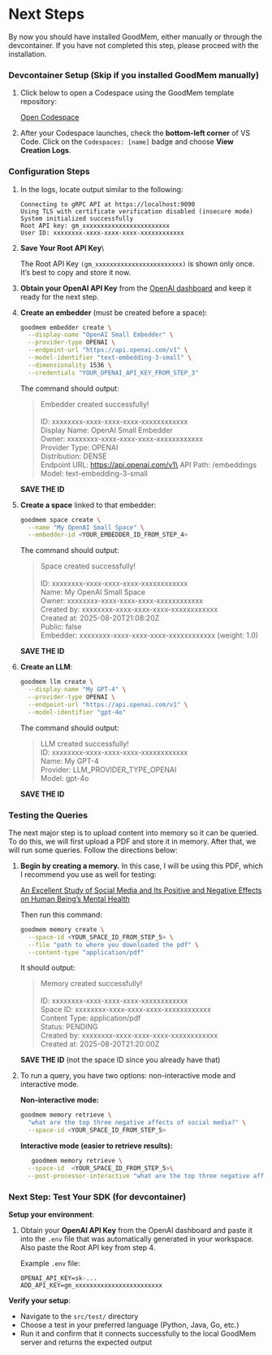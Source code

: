 # Next Steps

By now you should have installed GoodMem, either manually or through the devcontainer. If you have not completed this step, please proceed with the installation.

### Devcontainer Setup (Skip if you installed GoodMem manually)

1. Click below to open a Codespace using the GoodMem template repository:

   [Open Codespace](https://github.com/codespaces/new?repo=PAIR-Systems-Inc/devcontainer-codespace)


2. After your Codespace launches, check the **bottom-left corner** of VS Code. Click on the `Codespaces: [name]` badge and choose **View Creation Logs**.

### Configuration Steps

1. In the logs, locate output similar to the following:

   ```text
   Connecting to gRPC API at https://localhost:9090
   Using TLS with certificate verification disabled (insecure mode)
   System initialized successfully
   Root API key: gm_xxxxxxxxxxxxxxxxxxxxxxxx
   User ID: xxxxxxxx-xxxx-xxxx-xxxx-xxxxxxxxxxxx
   ```

2. **Save Your Root API Key**\
   
     The Root API Key `(gm_xxxxxxxxxxxxxxxxxxxxxxxx)` is shown only once. It’s best to copy and store it now.

4. **Obtain your OpenAI API Key** from the [OpenAI dashboard](https://platform.openai.com/api-keys) and keep it ready for the next step.

5. **Create an embedder** (must be created before a space):

   ```bash
   goodmem embedder create \
     --display-name "OpenAI Small Embedder" \
     --provider-type OPENAI \
     --endpoint-url "https://api.openai.com/v1" \
     --model-identifier "text-embedding-3-small" \
     --dimensionality 1536 \
     --credentials "YOUR_OPENAI_API_KEY_FROM_STEP_3"
   ```
   The command should output:

   > Embedder created successfully!\
   >\
   > ID:               xxxxxxxx-xxxx-xxxx-xxxx-xxxxxxxxxxxx\
   > Display Name:     OpenAI Small Embedder\
   > Owner:            xxxxxxxx-xxxx-xxxx-xxxx-xxxxxxxxxxxx\
   > Provider Type:    OPENAI\
   > Distribution:     DENSE\
   > Endpoint URL:     https://api.openai.com/v1\
   > API Path:         /embeddings\
   > Model:            text-embedding-3-small

   **SAVE THE ID**

6. **Create a space** linked to that embedder:

   ```bash
   goodmem space create \
     --name "My OpenAI Small Space" \
     --embedder-id <YOUR_EMBEDDER_ID_FROM_STEP_4>
   ```

   The command should output:

   > Space created successfully!\
   >\
   > ID:         xxxxxxxx-xxxx-xxxx-xxxx-xxxxxxxxxxxx\
   > Name:       My OpenAI Small Space\
   > Owner:      xxxxxxxx-xxxx-xxxx-xxxx-xxxxxxxxxxxx\
   > Created by: xxxxxxxx-xxxx-xxxx-xxxx-xxxxxxxxxxxx\
   > Created at: 2025-08-20T21:08:20Z\
   > Public:     false\
   > Embedder:   xxxxxxxx-xxxx-xxxx-xxxx-xxxxxxxxxxxx (weight: 1.0)

   **SAVE THE ID**

7. **Create an LLM**:

   ```bash
   goodmem llm create \
     --display-name "My GPT-4" \
     --provider-type OPENAI \
     --endpoint-url "https://api.openai.com/v1" \
     --model-identifier "gpt-4o"
   ```

   The command should output:

   > LLM created successfully!\
   > ID: xxxxxxxx-xxxx-xxxx-xxxx-xxxxxxxxxxxx\
   > Name: My GPT-4\
   > Provider: LLM_PROVIDER_TYPE_OPENAI\
   > Model: gpt-4o

   **SAVE THE ID**

### Testing the Queries

The next major step is to upload content into memory so it can  be queried. To do this, we will first upload a PDF and store it in memory. After that, we will run some queries. Follow the directions below: 

1. **Begin by creating a memory.** In this case, I will be using this PDF, which I recommend you use as well for testing:

   [An Excellent Study of Social Media and Its Positive and Negative Effects on Human Being’s Mental Health](https://dr.lib.iastate.edu/server/api/core/bitstreams/8d3ccb03-cbc4-4b8a-b452-0ebccf0dde55/content)


   Then run this command:

   ```bash
   goodmem memory create \
     --space-id <YOUR_SPACE_ID_FROM_STEP_5> \
     --file "path to where you downloaded the pdf" \
     --content-type "application/pdf"
   ```

   It should output:

   > Memory created successfully!\
   >\
   > ID:            xxxxxxxx-xxxx-xxxx-xxxx-xxxxxxxxxxxx\
   > Space ID:      xxxxxxxx-xxxx-xxxx-xxxx-xxxxxxxxxxxx\
   > Content Type:  application/pdf\
   > Status:        PENDING\
   > Created by:    xxxxxxxx-xxxx-xxxx-xxxx-xxxxxxxxxxxx\
   > Created at:    2025-08-20T21:20:00Z

   **SAVE THE ID** (not the space ID since you already have that)

2. To run a query, you have two options: non-interactive mode and interactive mode.

   **Non-interactive mode:**  
      ```bash
      goodmem memory retrieve \
        "what are the top three negative affects of social media?" \
        --space-id <YOUR_SPACE_ID_FROM_STEP_5>
      ```

   **Interactive mode (easier to retrieve results):**

   ```bash
      goodmem memory retrieve \
     --space-id  <YOUR_SPACE_ID_FROM_STEP_5>\
     --post-processor-interactive "what are the top three negative affects of social media?"
   ```


### Next Step: Test Your SDK (for devcontainer)

**Setup your environment**:

1. Obtain your **OpenAI API Key** from the OpenAI dashboard and paste it into the `.env` file that was automatically generated in your workspace. Also paste the Root API key from step 4.

   Example `.env` file:

   ```env
   OPENAI_API_KEY=sk-...
   ADD_API_KEY=gm_xxxxxxxxxxxxxxxxxxxxxxxx
   ```

**Verify your setup**:
- Navigate to the `src/test/` directory
- Choose a test in your preferred language (Python, Java, Go, etc.)
- Run it and confirm that it connects successfully to the local GoodMem server and returns the expected output
